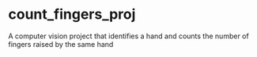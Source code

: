 # count_fingers_proj
A computer vision project that identifies a hand and counts the number of fingers raised by the same hand
